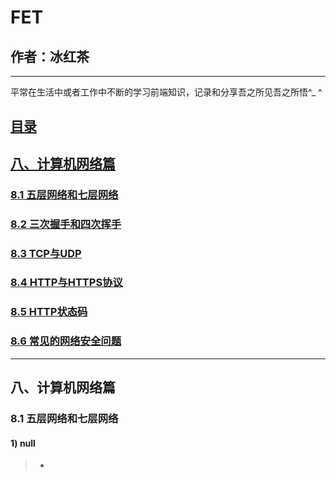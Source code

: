 # FET

## 作者：冰红茶  
    
------    
    
平常在生活中或者工作中不断的学习前端知识，记录和分享吾之所见吾之所悟^_ ^

## [目录](https://github.com/hblvsjtu/FrontEndTechonology/blob/master/README.md)
## [八、计算机网络篇](#8)
### [8.1 五层网络和七层网络](#8.1)
### [8.2 三次握手和四次挥手](#8.2)
### [8.3 TCP与UDP](#8.3)
### [8.4 HTTP与HTTPS协议](#8.4)
### [8.5 HTTP状态码](#8.5)
### [8.6 常见的网络安全问题](#8.6)

        
------      
        
<h2 id='8'>八、计算机网络篇</h2>
<h3 id='8.1'>8.1 五层网络和七层网络</h3>

        
#### 1) null
> - 
